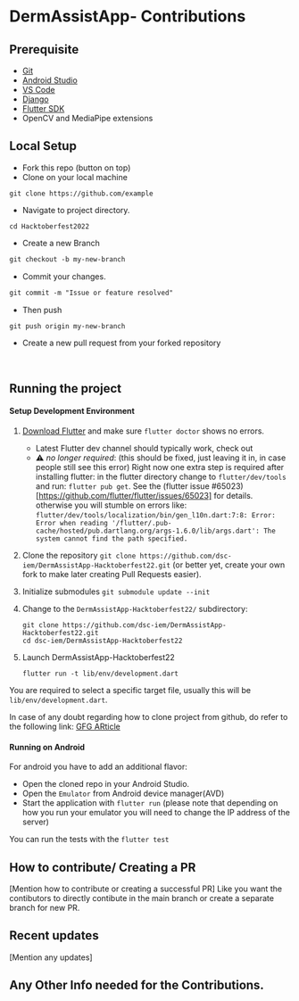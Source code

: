 # DermAssistApp- Contributions


## Prerequisite
* [Git](https://git-scm.com/downloads) 
* [Android Studio](https://bit.ly/3RXrm88)
* [VS Code](https://code.visualstudio.com/)
* [Django](https://www.djangoproject.com/)
* [Flutter SDK](https://flutter.dev/?gclid=Cj0KCQjwhY-aBhCUARIsALNIC04HPxFezj8br4w4ZdcdjVk1IECPyl3TqvVu46orV0okeAWPJGJH5LUaAmXJEALw_wcB&gclsrc=aw.ds)
* OpenCV and MediaPipe extensions

## Local Setup

- Fork this repo (button on top)
- Clone on your local machine

```terminal
git clone https://github.com/example
```
- Navigate to project directory.
```terminal
cd Hacktoberfest2022
```

- Create a new Branch

```markdown
git checkout -b my-new-branch
```

- Commit your changes.

```markdown
git commit -m "Issue or feature resolved"
```
- Then push 
```markdown
git push origin my-new-branch
```


- Create a new pull request from your forked repository

<br>

## Running the project

#### Setup Development Environment

1. [Download Flutter](https://flutter.dev/docs/get-started/install) and make sure `flutter doctor` shows no errors.
   * Latest Flutter dev channel should typically work, check out
   * ⚠️ *no longer required*: (this should be fixed, just leaving it in, in case people still see this error) Right now one extra step is required after installing flutter: in the flutter directory change to `flutter/dev/tools` and run: `flutter pub get`. See the (flutter issue #65023)[https://github.com/flutter/flutter/issues/65023] for details.
     otherwise you will stumble on errors like:
     ```flutter/dev/tools/localization/bin/gen_l10n.dart:7:8: Error: Error when reading '/flutter/.pub-cache/hosted/pub.dartlang.org/args-1.6.0/lib/args.dart': The system cannot find the path specified.```
2. Clone the repository `git clone https://github.com/dsc-iem/DermAssistApp-Hacktoberfest22.git` (or better yet, create your own fork to make later creating Pull Requests easier).
3. Initialize submodules `git submodule update --init`
4. Change to the `DermAssistApp-Hacktoberfest22/` subdirectory:

    ```shell
    git clone https://github.com/dsc-iem/DermAssistApp-Hacktoberfest22.git
    cd dsc-iem/DermAssistApp-Hacktoberfest22
    ```
5. Launch DermAssistApp-Hacktoberfest22
    ```shell
    flutter run -t lib/env/development.dart
    ```

You are required to select a specific target file,
usually this will be `lib/env/development.dart`.

In case of any doubt regarding how to clone project from github, do refer to the following link:
[GFG ARticle](https://www.geeksforgeeks.org/how-to-import-a-flutter-project-from-github/)

#### Running on Android

For android you have to add an additional flavor:
* Open the cloned repo in your Android Studio.
* Open the ``Emulator`` from Android device manager(AVD)
* Start the application with ``flutter run`` (please note that depending on how you run your emulator you will need to change the IP address of the server)

You can run the tests with the ``flutter test``


## How to contribute/ Creating a PR
[Mention how to contribute or creating a successful PR]
Like you want the contibutors to directly contibute in the main branch or create a separate branch for new PR.

## Recent updates
[Mention any updates]

## Any Other Info needed for the Contributions.
